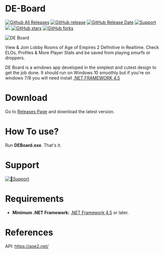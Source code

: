 # DE-Board

[![Github All Releases](https://img.shields.io/github/downloads/gregstein/DE-Board/total.svg)](https://github.com/gregstein/DE-Board/releases)
[![GitHub release](https://img.shields.io/github/release/gregstein/DE-Board/all.svg)](https://github.com/gregstein/AoE2Tools/releases)
[![GitHub Release Date](https://img.shields.io/github/release-date-pre/gregstein/DE-Board.svg)](https://github.com/gregstein/AoE2Tools/releases)
[![Support](https://img.shields.io/badge/Donate-PayPal-green.svg)](https://streamlabs.com/gregstein_)
[<img src="https://discordapp.com/api/guilds/452492146100928515/widget.png?style=shield">](https://discordapp.com/invite/jdCgCyx)
[![GitHub stars](https://img.shields.io/github/stars/DE-Board/DE-Board.svg)](https://github.com/gregstein/DE-Board/stargazers)
[![GitHub forks](https://img.shields.io/github/forks/DE-Board/DE-Board.svg)](https://github.com/gregstein/DE-Board/network)

![DE Board](https://i.imgur.com/XOmyEQw.jpg)

View & Join Lobby Rooms of Age of Empires 2 Definitive in Realtime. Check ELOs, Profiles & More Player Stats and be saved from playing smurfs or droppers.

DE Board is a windows app developed in the simplest and cutest design to get the job done. It should run on Windows 10 smoothly but if you're on windows 7/8 you will need install [.NET FRAMEWORK 4.5](https://www.microsoft.com/en-us/download/details.aspx?id=30653)


# Download

Go to [Releases Page](https://github.com/gregstein/DE-Board/releases) and download the latest version.

# How To use?

Run **DEBoard.exe**. That's it.

# Support

[![💞Support](https://img.shields.io/badge/Donate-PayPal-green.svg)](https://streamlabs.com/gregstein_)

# Requirements

* **Minimum .NET Framework:** [.NET Framework 4.5](https://www.microsoft.com/fr-fr/download/details.aspx?id=30653) or later.

# References

API: https://aoe2.net/
